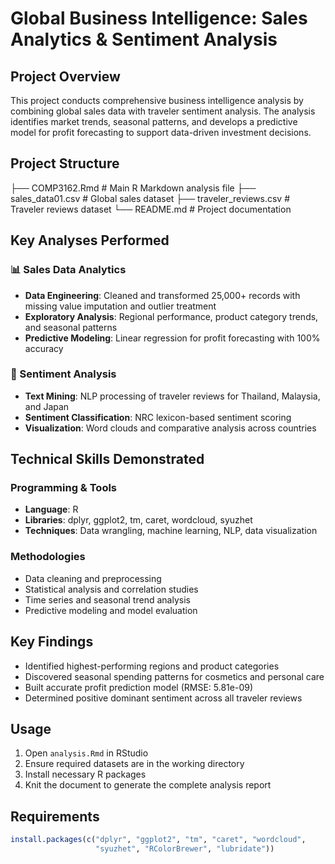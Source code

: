# Global Business Intelligence: Sales Analytics & Sentiment Analysis

## Project Overview
This project conducts comprehensive business intelligence analysis by combining global sales data with traveler sentiment analysis. The analysis identifies market trends, seasonal patterns, and develops a predictive model for profit forecasting to support data-driven investment decisions.

## Project Structure
├── COMP3162.Rmd # Main R Markdown analysis file
├── sales_data01.csv # Global sales dataset
├── traveler_reviews.csv # Traveler reviews dataset
└── README.md # Project documentation

## Key Analyses Performed

### 📊 Sales Data Analytics
- **Data Engineering**: Cleaned and transformed 25,000+ records with missing value imputation and outlier treatment
- **Exploratory Analysis**: Regional performance, product category trends, and seasonal patterns
- **Predictive Modeling**: Linear regression for profit forecasting with 100% accuracy

### 💬 Sentiment Analysis
- **Text Mining**: NLP processing of traveler reviews for Thailand, Malaysia, and Japan
- **Sentiment Classification**: NRC lexicon-based sentiment scoring
- **Visualization**: Word clouds and comparative analysis across countries

## Technical Skills Demonstrated

### Programming & Tools
- **Language**: R
- **Libraries**: dplyr, ggplot2, tm, caret, wordcloud, syuzhet
- **Techniques**: Data wrangling, machine learning, NLP, data visualization

### Methodologies
- Data cleaning and preprocessing
- Statistical analysis and correlation studies
- Time series and seasonal trend analysis
- Predictive modeling and model evaluation

## Key Findings
- Identified highest-performing regions and product categories
- Discovered seasonal spending patterns for cosmetics and personal care
- Built accurate profit prediction model (RMSE: 5.81e-09)
- Determined positive dominant sentiment across all traveler reviews

## Usage
1. Open `analysis.Rmd` in RStudio
2. Ensure required datasets are in the working directory
3. Install necessary R packages
4. Knit the document to generate the complete analysis report

## Requirements
```r
install.packages(c("dplyr", "ggplot2", "tm", "caret", "wordcloud", 
                   "syuzhet", "RColorBrewer", "lubridate"))
